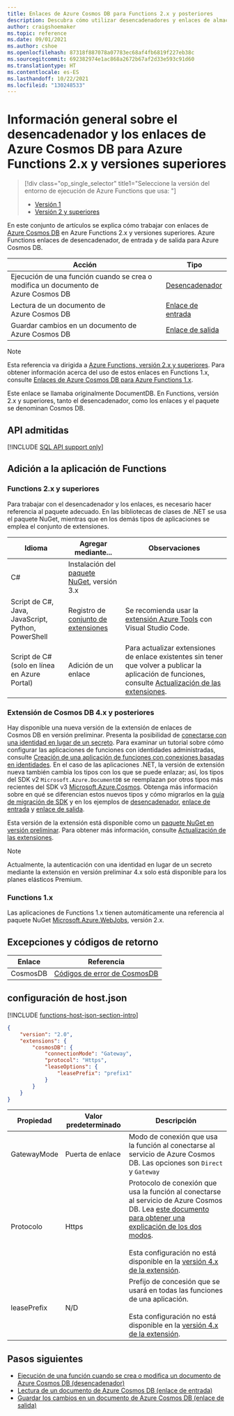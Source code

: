 ```yaml
---
title: Enlaces de Azure Cosmos DB para Functions 2.x y posteriores
description: Descubra cómo utilizar desencadenadores y enlaces de almacenamiento de Azure Cosmos DB en Azure Functions.
author: craigshoemaker
ms.topic: reference
ms.date: 09/01/2021
ms.author: cshoe
ms.openlocfilehash: 87318f887078a07783ec68af4fb6819f227eb38c
ms.sourcegitcommit: 692382974e1ac868a2672b67af2d33e593c91d60
ms.translationtype: HT
ms.contentlocale: es-ES
ms.lasthandoff: 10/22/2021
ms.locfileid: "130248533"
---
```

# <a name="azure-cosmos-db-trigger-and-bindings-for-azure-functions-2x-and-higher-overview"></a>Información general sobre el desencadenador y los enlaces de Azure Cosmos DB para Azure Functions 2.x y versiones superiores

> [!div class="op_single_selector" title1="Seleccione la versión del entorno de ejecución de Azure Functions que usa: "]
> * [Versión 1](functions-bindings-cosmosdb.md)
> * [Versión 2 y superiores](functions-bindings-cosmosdb-v2.md)

En este conjunto de artículos se explica cómo trabajar con enlaces de [Azure Cosmos DB](../cosmos-db/serverless-computing-database.md) en Azure Functions 2.x y versiones superiores. Azure Functions enlaces de desencadenador, de entrada y de salida para Azure Cosmos DB.

| Acción | Tipo |
|---------|---------|
| Ejecución de una función cuando se crea o modifica un documento de Azure Cosmos DB | [Desencadenador](./functions-bindings-cosmosdb-v2-trigger.md) |
| Lectura de un documento de Azure Cosmos DB | [Enlace de entrada](./functions-bindings-cosmosdb-v2-input.md) |
| Guardar cambios en un documento de Azure Cosmos DB  |[Enlace de salida](./functions-bindings-cosmosdb-v2-output.md) |

> [!NOTE]
> Esta referencia va dirigida a [Azure Functions, versión 2.x y superiores](functions-versions.md).  Para obtener información acerca del uso de estos enlaces en Functions 1.x, consulte [Enlaces de Azure Cosmos DB para Azure Functions 1.x](functions-bindings-cosmosdb.md).
>
> Este enlace se llamaba originalmente DocumentDB. En Functions, versión 2.x y superiores, tanto el desencadenador, como los enlaces y el paquete se denominan Cosmos DB.

## <a name="supported-apis"></a>API admitidas

[!INCLUDE [SQL API support only](../../includes/functions-cosmosdb-sqlapi-note.md)]

## <a name="add-to-your-functions-app"></a>Adición a la aplicación de Functions

### <a name="functions-2x-and-higher"></a>Functions 2.x y superiores

Para trabajar con el desencadenador y los enlaces, es necesario hacer referencia al paquete adecuado. En las bibliotecas de clases de .NET se usa el paquete NuGet, mientras que en los demás tipos de aplicaciones se emplea el conjunto de extensiones.

| Idioma                                        | Agregar mediante...                                   | Observaciones 
|-------------------------------------------------|---------------------------------------------|-------------|
| C#                                              | Instalación del [paquete NuGet], versión 3.x | |
| Script de C#, Java, JavaScript, Python, PowerShell | Registro de [conjunto de extensiones]          | Se recomienda usar la [extensión Azure Tools] con Visual Studio Code. |
| Script de C# (solo en línea en Azure Portal)         | Adición de un enlace                            | Para actualizar extensiones de enlace existentes sin tener que volver a publicar la aplicación de funciones, consulte [Actualización de las extensiones]. |

[Paquete NuGet]: https://www.nuget.org/packages/Microsoft.Azure.WebJobs.Extensions.CosmosDB
[core tools]: ./functions-run-local.md
[conjunto de extensiones]: ./functions-bindings-register.md#extension-bundles
[Actualización de las extensiones]: ./functions-bindings-register.md
[Extensión Azure Tools]: https://marketplace.visualstudio.com/items?itemName=ms-vscode.vscode-node-azure-pack

### <a name="cosmos-db-extension-4x-and-higher"></a>Extensión de Cosmos DB 4.x y posteriores

Hay disponible una nueva versión de la extensión de enlaces de Cosmos DB en versión preliminar. Presenta la posibilidad de [conectarse con una identidad en lugar de un secreto](./functions-reference.md#configure-an-identity-based-connection). Para examinar un tutorial sobre cómo configurar las aplicaciones de funciones con identidades administradas, consulte [Creación de una aplicación de funciones con conexiones basadas en identidades](./functions-identity-based-connections-tutorial.md). En el caso de las aplicaciones .NET, la versión de extensión nueva también cambia los tipos con los que se puede enlazar; así, los tipos del SDK v2 `Microsoft.Azure.DocumentDB` se reemplazan por otros tipos más recientes del SDK v3 [Microsoft.Azure.Cosmos](../cosmos-db/sql/sql-api-sdk-dotnet-standard.md). Obtenga más información sobre en qué se diferencian estos nuevos tipos y cómo migrarlos en la [guía de migración de SDK](../cosmos-db/sql/migrate-dotnet-v3.md) y en los ejemplos de [desencadenador](./functions-bindings-cosmosdb-v2-trigger.md), [enlace de entrada](./functions-bindings-cosmosdb-v2-input.md) y [enlace de salida](./functions-bindings-cosmosdb-v2-output.md).

Esta versión de la extensión está disponible como un [paquete NuGet en versión preliminar]. Para obtener más información, consulte [Actualización de las extensiones].

[paquete NuGet en versión preliminar]: https://www.nuget.org/packages/Microsoft.Azure.WebJobs.Extensions.CosmosDB/4.0.0-preview2

> [!NOTE]
> Actualmente, la autenticación con una identidad en lugar de un secreto mediante la extensión en versión preliminar 4.x solo está disponible para los planes elásticos Premium. 

### <a name="functions-1x"></a>Functions 1.x

Las aplicaciones de Functions 1.x tienen automáticamente una referencia al paquete NuGet [Microsoft.Azure.WebJobs](https://www.nuget.org/packages/Microsoft.Azure.WebJobs), versión 2.x.

## <a name="exceptions-and-return-codes"></a>Excepciones y códigos de retorno

| Enlace | Referencia |
|---|---|
| CosmosDB | [Códigos de error de CosmosDB](/rest/api/cosmos-db/http-status-codes-for-cosmosdb) |

<a name="host-json"></a>

## <a name="hostjson-settings"></a>configuración de host.json

[!INCLUDE [functions-host-json-section-intro](../../includes/functions-host-json-section-intro.md)]

```json
{
    "version": "2.0",
    "extensions": {
        "cosmosDB": {
            "connectionMode": "Gateway",
            "protocol": "Https",
            "leaseOptions": {
                "leasePrefix": "prefix1"
            }
        }
    }
}
```

|Propiedad  |Valor predeterminado |Descripción |
|----------|--------|------------|
|GatewayMode|Puerta de enlace|Modo de conexión que usa la función al conectarse al servicio de Azure Cosmos DB. Las opciones son `Direct` y `Gateway`|
|Protocolo|Https|Protocolo de conexión que usa la función al conectarse al servicio de Azure Cosmos DB. Lea [este documento para obtener una explicación de los dos modos](../cosmos-db/performance-tips.md#networking). <br><br> Esta configuración no está disponible en la [versión 4.x de la extensión](#cosmos-db-extension-4x-and-higher). |
|leasePrefix|N/D|Prefijo de concesión que se usará en todas las funciones de una aplicación. <br><br> Esta configuración no está disponible en la [versión 4.x de la extensión](#cosmos-db-extension-4x-and-higher).|

## <a name="next-steps"></a>Pasos siguientes

- [Ejecución de una función cuando se crea o modifica un documento de Azure Cosmos DB (desencadenador)](./functions-bindings-cosmosdb-v2-trigger.md)
- [Lectura de un documento de Azure Cosmos DB (enlace de entrada)](./functions-bindings-cosmosdb-v2-input.md)
- [Guardar los cambios en un documento de Azure Cosmos DB (enlace de salida)](./functions-bindings-cosmosdb-v2-output.md)
